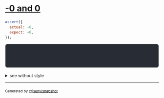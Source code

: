 # [-0 and 0](../../number.test.js#L5)

```js
assert({
  actual: -0,
  expect: +0,
});
```

![img](throw.svg)

<details>
  <summary>see without style</summary>

```console
AssertionError: actual and expect are different

actual: -0
expect:  0
```

</details>

---

<sub>
  Generated by <a href="https://github.com/jsenv/core/tree/main/packages/independent/snapshot">@jsenv/snapshot</a>
</sub>